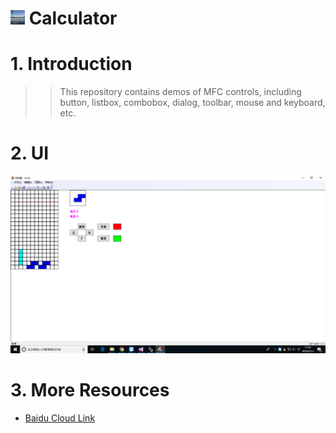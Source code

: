[<img height="23" src="https://github.com/lh9171338/Outline/blob/master/icon.jpg"/>](https://github.com/lh9171338/Outline) Calculator
===

# 1. Introduction
>>This repository contains demos of MFC controls, including button, listbox, combobox, dialog, toolbar, mouse and keyboard, etc.

# 2. UI
![image](https://github.com/lh9171338/MFC/blob/Calculator/UI.png)

# 3. More Resources
 - [Baidu Cloud Link](https://pan.baidu.com/s/1FYlLz-fQTbl7fiXLtHaM6g)

